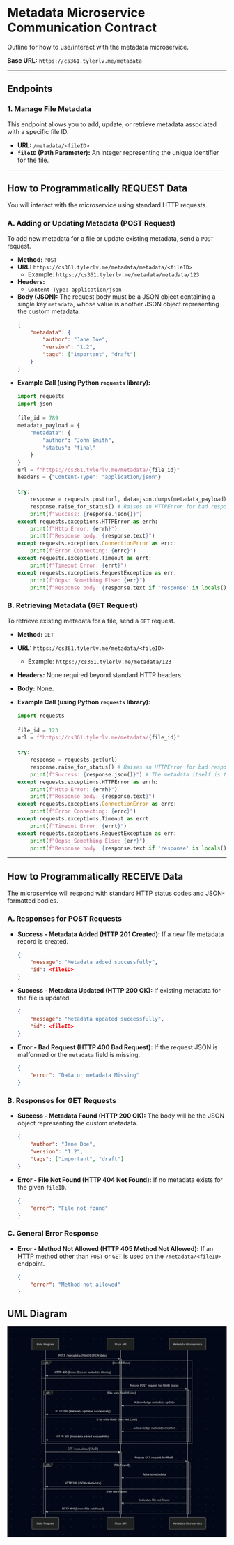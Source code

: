

# Metadata Microservice Communication Contract

Outline for how to use/interact with the metadata microservice.

**Base URL:** `https://cs361.tylerlv.me/metadata`

---

## Endpoints

### 1. Manage File Metadata

This endpoint allows you to add, update, or retrieve metadata associated with a specific file ID.

* **URL:** `/metadata/<fileID>`
* **`fileID` (Path Parameter):** An integer representing the unique identifier for the file.

---

## How to Programmatically REQUEST Data

You will interact with the microservice using standard HTTP requests.

### A. Adding or Updating Metadata (POST Request)

To add new metadata for a file or update existing metadata, send a `POST` request.

* **Method:** `POST`
* **URL:** `https://cs361.tylerlv.me/metadata/metadata/<fileID>`
    * Example: `https://cs361.tylerlv.me/metadata/metadata/123`
* **Headers:**
    * `Content-Type: application/json`
* **Body (JSON):**
    The request body must be a JSON object containing a single key `metadata`, whose value is another JSON object representing the custom metadata.
    ```json
    {
        "metadata": {
            "author": "Jane Doe",
            "version": "1.2",
            "tags": ["important", "draft"]
        }
    }
    ```
* **Example Call (using Python `requests` library):**
    ```python
    import requests
    import json

    file_id = 789
    metadata_payload = {
        "metadata": {
            "author": "John Smith",
            "status": "final"
        }
    }
    url = f"https://cs361.tylerlv.me/metadata/{file_id}"
    headers = {"Content-Type": "application/json"}

    try:
        response = requests.post(url, data=json.dumps(metadata_payload), headers=headers)
        response.raise_for_status() # Raises an HTTPError for bad responses (e.g. 404)
        print(f"Success: {response.json()}")
    except requests.exceptions.HTTPError as errh:
        print(f"Http Error: {errh}")
        print(f"Response body: {response.text}")
    except requests.exceptions.ConnectionError as errc:
        print(f"Error Connecting: {errc}")
    except requests.exceptions.Timeout as errt:
        print(f"Timeout Error: {errt}")
    except requests.exceptions.RequestException as err:
        print(f"Oops: Something Else: {err}")
        print(f"Response body: {response.text if 'response' in locals() else 'No response'}")
    ```

### B. Retrieving Metadata (GET Request)

To retrieve existing metadata for a file, send a `GET` request.

* **Method:** `GET`
* **URL:** `https://cs361.tylerlv.me/metadata/<fileID>`
    * Example: `https://cs361.tylerlv.me/metadata/123`
* **Headers:** None required beyond standard HTTP headers.
* **Body:** None.

* **Example Call (using Python `requests` library):**
    ```python
    import requests

    file_id = 123
    url = f"https://cs361.tylerlv.me/metadata/{file_id}"

    try:
        response = requests.get(url)
        response.raise_for_status() # Raises an HTTPError for bad responses (e.g. 404)
        print(f"Success: {response.json()}") # The metadata itself is the JSON response
    except requests.exceptions.HTTPError as errh:
        print(f"Http Error: {errh}")
        print(f"Response body: {response.text}")
    except requests.exceptions.ConnectionError as errc:
        print(f"Error Connecting: {errc}")
    except requests.exceptions.Timeout as errt:
        print(f"Timeout Error: {errt}")
    except requests.exceptions.RequestException as err:
        print(f"Oops: Something Else: {err}")
        print(f"Response body: {response.text if 'response' in locals() else 'No response'}")
    ```

---

## How to Programmatically RECEIVE Data

The microservice will respond with standard HTTP status codes and JSON-formatted bodies.

### A. Responses for POST Requests

* **Success - Metadata Added (HTTP 201 Created):**
    If a new file metadata record is created.
    ```json
    {
        "message": "Metadata added successfully",
        "id": <fileID>
    }
    ```
* **Success - Metadata Updated (HTTP 200 OK):**
    If existing metadata for the file is updated.
    ```json
    {
        "message": "Metadata updated successfully",
        "id": <fileID>
    }
    ```
* **Error - Bad Request (HTTP 400 Bad Request):**
    If the request JSON is malformed or the `metadata` field is missing.
    ```json
    {
        "error": "Data or metadata Missing"
    }
    ```

### B. Responses for GET Requests

* **Success - Metadata Found (HTTP 200 OK):**
    The body will be the JSON object representing the custom metadata.
    ```json
    {
        "author": "Jane Doe",
        "version": "1.2",
        "tags": ["important", "draft"]
    }
    ```
* **Error - File Not Found (HTTP 404 Not Found):**
    If no metadata exists for the given `fileID`.
    ```json
    {
        "error": "File not found"
    }
    ```

### C. General Error Response

* **Error - Method Not Allowed (HTTP 405 Method Not Allowed):**
    If an HTTP method other than `POST` or `GET` is used on the `/metadata/<fileID>` endpoint.
    ```json
    {
        "error": "Method not allowed"
    }
    ```
    
## UML Diagram
![UML Diagram](/umlDiagram.png)

